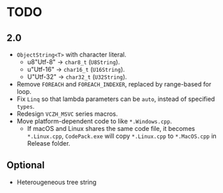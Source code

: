 # TODO

## 2.0

- `ObjectString<T>` with character literal.
  - u8"Utf-8" -> `char8_t` (`U8String`).
  - u"Utf-16" -> `char16_t` (`U16String`).
  - U"Utf-32" -> `char32_t` (`U32String`).
- Remove `FOREACH` and `FOREACH_INDEXER`, replaced by range-based for loop.
- Fix `Linq` so that lambda parameters can be `auto`, instead of specified `types`.
- Redesign `VCZH_MSVC` series macros.
- Move platform-dependent code to like `*.Windows.cpp`.
  - If macOS and Linux shares the same code file, it becomes `*.Linux.cpp`, `CodePack.exe` will copy `*.Linux.cpp` to `*.MacOS.cpp` in Release folder.

## Optional

- Heterougeneous tree string
